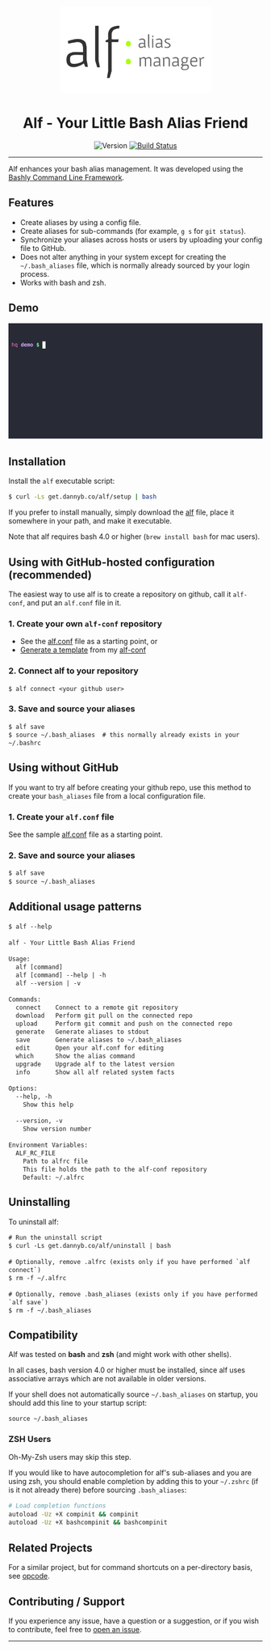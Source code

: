 <div align='center'>
<img src='alf-logo.svg' width=300>

# Alf - Your Little Bash Alias Friend

![Version](https://img.shields.io/badge/version-0.6.0-blue.svg)
[![Build Status](https://github.com/DannyBen/alf/workflows/Test/badge.svg)](https://github.com/DannyBen/alf/actions?query=workflow%3ATest)

</div>

---

Alf enhances your bash alias management. It was developed using the
[Bashly Command Line Framework][bashly].


## Features

- Create aliases by using a config file.
- Create aliases for sub-commands (for example, `g s` for `git status`).
- Synchronize your aliases across hosts or users by uploading your 
  config file to GitHub.
- Does not alter anything in your system except for creating the
  `~/.bash_aliases` file, which is normally already sourced by your login
  process.
- Works with bash and zsh.


## Demo

![Demo](/demo/cast.gif)


## Installation

Install the `alf` executable script:

```bash
$ curl -Ls get.dannyb.co/alf/setup | bash
```

If you prefer to install manually, simply download the [alf](/alf) file,
place it somewhere in your path, and make it executable.

Note that alf requires bash 4.0 or higher (`brew install bash` for mac users).


## Using with GitHub-hosted configuration (recommended)

The easiest way to use alf is to create a repository on github, call it 
`alf-conf`, and put an `alf.conf` file in it.

### 1. Create your own `alf-conf` repository  

- See the [alf.conf](alf.conf) file as a starting point, or
- [Generate a template][template] from my [alf-conf][conf]

### 2. Connect alf to your repository

```shell
$ alf connect <your github user>
```

### 3. Save and source your aliases

```shell
$ alf save
$ source ~/.bash_aliases  # this normally already exists in your ~/.bashrc
```


## Using without GitHub

If you want to try alf before creating your github repo, use this method to
create your `bash_aliases` file from a local configuration file.

### 1. Create your `alf.conf` file

See the sample [alf.conf](alf.conf) file as a starting point.

### 2. Save and source your aliases

```bash
$ alf save
$ source ~/.bash_aliases
```

## Additional usage patterns

```
$ alf --help

alf - Your Little Bash Alias Friend

Usage:
  alf [command]
  alf [command] --help | -h
  alf --version | -v

Commands:
  connect    Connect to a remote git repository
  download   Perform git pull on the connected repo
  upload     Perform git commit and push on the connected repo
  generate   Generate aliases to stdout
  save       Generate aliases to ~/.bash_aliases
  edit       Open your alf.conf for editing
  which      Show the alias command
  upgrade    Upgrade alf to the latest version
  info       Show all alf related system facts

Options:
  --help, -h
    Show this help

  --version, -v
    Show version number

Environment Variables:
  ALF_RC_FILE
    Path to alfrc file
    This file holds the path to the alf-conf repository
    Default: ~/.alfrc
```


## Uninstalling

To uninstall alf:

```shell
# Run the uninstall script 
$ curl -Ls get.dannyb.co/alf/uninstall | bash

# Optionally, remove .alfrc (exists only if you have performed `alf connect`)
$ rm -f ~/.alfrc

# Optionally, remove .bash_aliases (exists only if you have performed `alf save`)
$ rm -f ~/.bash_aliases
```


## Compatibility

Alf was tested on **bash** and **zsh** (and might work with other shells).

In all cases, bash version 4.0 or higher must be installed, since alf uses
associative arrays which are not available in older versions.

If your shell does not automatically source `~/.bash_aliases` on startup, you
should add this line to your startup script:

```shell
source ~/.bash_aliases
```

### ZSH Users

Oh-My-Zsh users may skip this step.

If you would like to have autocompletion for alf's sub-aliases and you are using
zsh, you should enable completion by adding this to your `~/.zshrc` (if is it not
already there) before sourcing `.bash_aliases`:

```bash
# Load completion functions
autoload -Uz +X compinit && compinit
autoload -Uz +X bashcompinit && bashcompinit
```


## Related Projects

For a similar project, but for command shortcuts on a per-directory basis, 
see [opcode][opcode].


## Contributing / Support

If you experience any issue, have a question or a suggestion, or if you wish
to contribute, feel free to [open an issue][issues].

---

[issues]: https://github.com/DannyBen/alf/issues
[conf]: https://github.com/DannyBen/alf-conf
[template]: https://github.com/DannyBen/alf-conf/generate
[opcode]: https://github.com/DannyBen/opcode
[bashly]: https://bashly.dannyb.co

